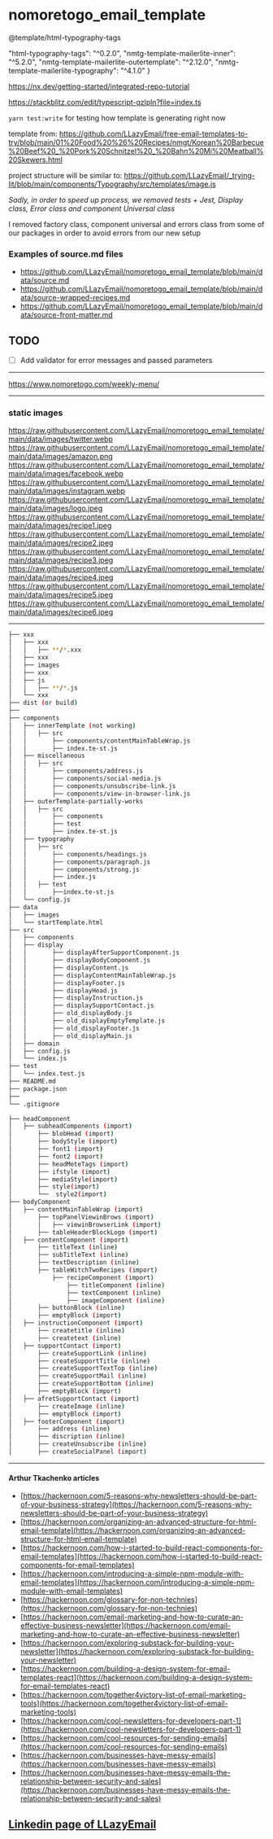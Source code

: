 # nomoretogo_email_template
@template/html-typography-tags

"html-typography-tags": "^0.2.0",
    "nmtg-template-mailerlite-inner": "^5.2.0",
    "nmtg-template-mailerlite-outertemplate": "^2.12.0",
    "nmtg-template-mailerlite-typography": "^4.1.0"
  }

https://nx.dev/getting-started/integrated-repo-tutorial




https://stackblitz.com/edit/typescript-qzlpln?file=index.ts

`yarn test:write` for testing how template is generating right now

template from:
https://github.com/LLazyEmail/free-email-templates-to-try/blob/main/01%20Food%20%26%20Recipes/nmgt/Korean%20Barbecue%20Beef%20_%20Pork%20Schnitzel%20_%20Bahn%20Mi%20Meatball%20Skewers.html


project structure will be similar to: https://github.com/LLazyEmail/_trying-lit/blob/main/components/Typography/src/templates/image.js


*Sadly, in order to speed up process, we removed tests + Jest, Display class, Error class and component Universal class*

I removed factory class, component universal and errors class from some of our packages in order to avoid errors from our new setup


### Examples of source.md files
- https://github.com/LLazyEmail/nomoretogo_email_template/blob/main/data/source.md
- https://github.com/LLazyEmail/nomoretogo_email_template/blob/main/data/source-wrapped-recipes.md
- https://github.com/LLazyEmail/nomoretogo_email_template/blob/main/data/source-front-matter.md


## TODO
- [ ] Add validator for error messages and passed parameters 

---

https://www.nomoretogo.com/weekly-menu/

---

### static images

https://raw.githubusercontent.com/LLazyEmail/nomoretogo_email_template/main/data/images/twitter.webp
https://raw.githubusercontent.com/LLazyEmail/nomoretogo_email_template/main/data/images/amazon.png
https://raw.githubusercontent.com/LLazyEmail/nomoretogo_email_template/main/data/images/facebook.webp
https://raw.githubusercontent.com/LLazyEmail/nomoretogo_email_template/main/data/images/instagram.webp
https://raw.githubusercontent.com/LLazyEmail/nomoretogo_email_template/main/data/images/logo.jpeg
https://raw.githubusercontent.com/LLazyEmail/nomoretogo_email_template/main/data/images/recipe1.jpeg
https://raw.githubusercontent.com/LLazyEmail/nomoretogo_email_template/main/data/images/recipe2.jpeg
https://raw.githubusercontent.com/LLazyEmail/nomoretogo_email_template/main/data/images/recipe3.jpeg
https://raw.githubusercontent.com/LLazyEmail/nomoretogo_email_template/main/data/images/recipe4.jpeg
https://raw.githubusercontent.com/LLazyEmail/nomoretogo_email_template/main/data/images/recipe5.jpeg
https://raw.githubusercontent.com/LLazyEmail/nomoretogo_email_template/main/data/images/recipe6.jpeg

---





```bash
├── xxx
│   ├── xxx
│   │   ├── **/*.xxx
│   ├── xxx
│   ├── images
│   ├── xxx
│   ├── js
│   │   ├── **/*.js
│   └── xxx
├── dist (or build)
├──
├── components
│   ├── innerTemplate (not working)
│   │   ├── src
│   │       ├── components/contentMainTableWrap.js
│   │       ├── index.te-st.js
│   ├── miscellaneous
│   │   ├── src
│   │       ├── components/address.js
│   │       ├── components/social-media.js
│   │       ├── components/unsubscribe-link.js
│   │       ├── components/view-in-browser-link.js
│   ├── outerTemplate-partially-works
│   │   ├── src
│   │       ├── components
│   │       ├── test
│   │       ├── index.te-st.js
│   ├── typography
│   │   ├── src
│   │       ├── components/headings.js
│   │       ├── components/paragraph.js
│   │       ├── components/strong.js
│   │       ├── index.js
│   │   ├── test
│   │       ├──index.te-st.js
│   └── config.js
├── data
│   ├── images
│   └── startTemplate.html
├── src
│   ├── components
│   ├── display
│   │       ├── displayAfterSupportComponent.js
│   │       ├── displayBodyComponent.js
│   │       ├── displayContent.js
│   │       ├── displayContentMainTableWrap.js
│   │       ├── displayFooter.js
│   │       ├── displayHead.js
│   │       ├── displayInstruction.js
│   │       ├── displaySupportContact.js
│   │       ├── old_displayBody.js
│   │       ├── old_displayEmptyTemplate.js
│   │       ├── old_displayFooter.js
│   │       ├── old_displayMain.js
│   ├── domain
│   ├── config.js
│   └── index.js
├── test
│   └── index.test.js
├── README.md
├── package.json
├──
└── .gitignore
```
```bash
├── headComponent
│   ├── subheadComponents (import)
│       ├── blobHead (import)
│       ├── bodyStyle (import)
│       ├── font1 (import)
│       ├── font2 (import)
│       ├── headMeteTags (import)
│       ├── ifstyle (import)
│       ├── mediaStyle(import)
│       ├── style(import)
│       └──  style2(import)
├── bodyComponent
│   ├── contentMainTableWrap (import)
│       ├── topPanelViewinBrows (import)
│       │   ├── viewinBrowserLink (import)
│       ├── tableHeaderBlockLogo (import)
│   ├── contentComponent (import)
│       ├── titleText (inline)
│       ├── subTitleText (inline)
│       ├── textDescription (inline)
│       ├── tableWitchTwoRecipes (import)
│           ├── recipeComponent (import)
│               ├── titleComponent (inline)
│               ├── textComponent (inline)
│               ├── imageComponent (inline)
│       ├── buttonBlock (inline)
│       ├── emptyBlock (import)
│   ├── instructionComponent (import)
│       ├── createtitle (inline)
│       ├── createtext (inline)
│   ├── supportContact (import)
│       ├── createSupportLink (inline)
│       ├── createSupportTitle (inline)
│       ├── createSupportTextTop (inline)
│       ├── createSupportMail (inline)
│       ├── createSupportBottom (inline)
│       ├── emptyBlock (import)
│   ├── afretSupportContact (import)
│       ├── createImage (inline)
│       ├── emptyBlock (import)
│   ├── footerComponent (import)
│       ├── address (inline)
│       ├── discription (inline)
│       ├── createUnsubscribe (inline)
│       ├── createSocialPanel (import)
```
---


#### Arthur Tkachenko articles

* [https://hackernoon.com/5-reasons-why-newsletters-should-be-part-of-your-business-strategy](https://hackernoon.com/5-reasons-why-newsletters-should-be-part-of-your-business-strategy)
* [https://hackernoon.com/organizing-an-advanced-structure-for-html-email-template](https://hackernoon.com/organizing-an-advanced-structure-for-html-email-template)
* [https://hackernoon.com/how-i-started-to-build-react-components-for-email-templates](https://hackernoon.com/how-i-started-to-build-react-components-for-email-templates)
* [https://hackernoon.com/introducing-a-simple-npm-module-with-email-templates](https://hackernoon.com/introducing-a-simple-npm-module-with-email-templates)
* [https://hackernoon.com/glossary-for-non-technies](https://hackernoon.com/glossary-for-non-technies)
* [https://hackernoon.com/email-marketing-and-how-to-curate-an-effective-business-newsletter](https://hackernoon.com/email-marketing-and-how-to-curate-an-effective-business-newsletter)
* [https://hackernoon.com/exploring-substack-for-building-your-newsletter](https://hackernoon.com/exploring-substack-for-building-your-newsletter)
* [https://hackernoon.com/building-a-design-system-for-email-templates-react](https://hackernoon.com/building-a-design-system-for-email-templates-react)
* [https://hackernoon.com/together4victory-list-of-email-marketing-tools](https://hackernoon.com/together4victory-list-of-email-marketing-tools)
* [https://hackernoon.com/cool-newsletters-for-developers-part-1](https://hackernoon.com/cool-newsletters-for-developers-part-1)
* [https://hackernoon.com/cool-resources-for-sending-emails](https://hackernoon.com/cool-resources-for-sending-emails)
* [https://hackernoon.com/businesses-have-messy-emails](https://hackernoon.com/businesses-have-messy-emails)
* [https://hackernoon.com/businesses-have-messy-emails-the-relationship-between-security-and-sales](https://hackernoon.com/businesses-have-messy-emails-the-relationship-between-security-and-sales)


## [Linkedin page of LLazyEmail](https://www.linkedin.com/company/llazyemail/)

